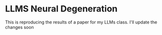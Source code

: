 # LLMS Neural Degeneration

This is reproducing the results of a paper for my LLMs class. I'll update the changes soon
